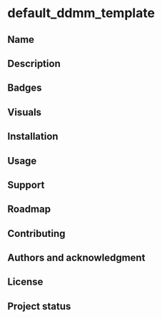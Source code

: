 # default_ddmm_template


## Name


## Description


## Badges


## Visuals


## Installation


## Usage


## Support


## Roadmap


## Contributing


## Authors and acknowledgment


## License


## Project status


